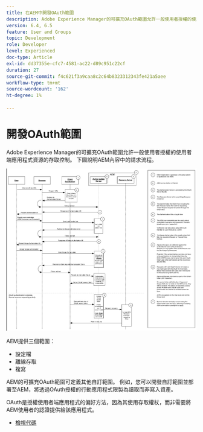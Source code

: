 ```yaml
---
title: 在AEM中開發OAuth範圍
description: Adobe Experience Manager的可擴充OAuth範圍允許一般使用者授權的使用者端應用程式資源的存取控制。 下圖說明AEM內容中的請求流程。
version: 6.4, 6.5
feature: User and Groups
topic: Development
role: Developer
level: Experienced
doc-type: Article
exl-id: dd37355e-cfc7-4581-ac22-d89c951c22cf
duration: 27
source-git-commit: f4c621f3a9caa8c2c64b8323312343fe421a5aee
workflow-type: tm+mt
source-wordcount: '162'
ht-degree: 1%

---
```


# 開發OAuth範圍

Adobe Experience Manager的可擴充OAuth範圍允許一般使用者授權的使用者端應用程式資源的存取控制。 下圖說明AEM內容中的請求流程。

![Oauth範圍流程](./assets/oauth-code-sample-develop/oauth-scopes-flow.png)

AEM提供三個範圍：

* 設定檔
* 離線存取
* 複寫

AEM的可擴充OAuth範圍可定義其他自訂範圍。 例如，您可以開發自訂範圍並部署至AEM，將透過OAuth授權的行動應用程式限製為讀取而非寫入資產。

OAuth是授權使用者端應用程式的偏好方法，因為其使用存取權杖，而非需要將AEM使用者的認證提供給該應用程式。

* [檢視代碼](https://github.com/Adobe-Consulting-Services/acs-aem-samples/blob/legacy/bundle/src/main/java/com/adobe/acs/samples/authentication/oauth/impl/SampleScopeWithPrivileges.java)
